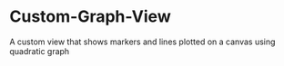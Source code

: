 # Custom-Graph-View
A custom view that shows markers and lines plotted on a canvas using quadratic graph 
